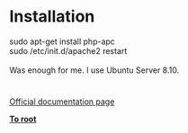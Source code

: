 # Installation



sudo apt-get install php-apc<br>sudo /etc/init.d/apache2 restart<br><br>Was enough for me. I use Ubuntu Server 8.10.  

#

[Official documentation page](https://www.php.net/manual/en/apc.installation.php)

**[To root](/README.md)**